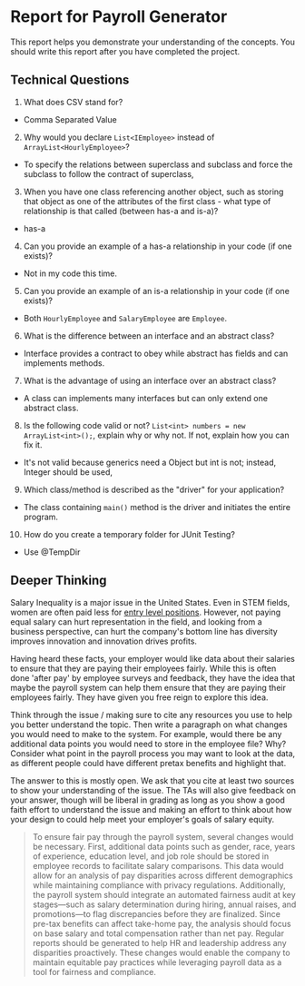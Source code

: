 # Report for Payroll Generator

This report helps you demonstrate your understanding of the concepts. You should write this report after you have completed the project. 

## Technical Questions

1. What does CSV stand for? 
   
- Comma Separated Value

2. Why would you declare `List<IEmployee>` instead of `ArrayList<HourlyEmployee>`?

- To specify the relations between superclass and subclass and force the subclass to follow the contract of superclass,
3. When you have one class referencing another object, such as storing that object as one of the attributes of the first class - what type of relationship is that called (between has-a and is-a)?

- has-a

4. Can you provide an example of a has-a relationship in your code (if one exists)?

- Not in my code this time.

5. Can you provide an example of an is-a relationship in your code (if one exists)?

- Both `HourlyEmployee` and `SalaryEmployee` are `Employee`.

6. What is the difference between an interface and an abstract class?

- Interface provides a contract to obey while abstract has fields and can implements methods.

7. What is the advantage of using an interface over an abstract class?

- A class can implements many interfaces but can only extend one abstract class.

8. Is the following code valid or not? `List<int> numbers = new ArrayList<int>();`, explain why or why not. If not, explain how you can fix it. 

- It's not valid because generics need a Object but int is not; instead, Integer should be used,

9. Which class/method is described as the "driver" for your application? 

- The class containing `main()` method is the driver and initiates the entire program.

10. How do you create a temporary folder for JUnit Testing? 

- Use @TempDir



## Deeper Thinking 

Salary Inequality is a major issue in the United States. Even in STEM fields, women are often paid less for [entry level positions](https://www.gsb.stanford.edu/insights/whats-behind-pay-gap-stem-jobs). However, not paying equal salary can hurt representation in the field, and looking from a business perspective, can hurt the company's bottom line has diversity improves innovation and innovation drives profits. 

Having heard these facts, your employer would like data about their salaries to ensure that they are paying their employees fairly. While this is often done 'after pay' by employee surveys and feedback, they have the idea that maybe the payroll system can help them ensure that they are paying their employees fairly. They have given you free reign to explore this idea.

Think through the issue / making sure to cite any resources you use to help you better understand the topic. Then write a paragraph on what changes you would need to make to the system. For example, would there be any additional data points you would need to store in the employee file? Why? Consider what point in the payroll process you may want to look at the data, as different people could have different pretax benefits and highlight that. 

The answer to this is mostly open. We ask that you cite at least two sources to show your understanding of the issue. The TAs will also give feedback on your answer, though will be liberal in grading as long as you show a good faith effort to understand the issue and making an effort to think about how your design to could help meet your employer's goals of salary equity. 

>To ensure fair pay through the payroll system, several changes would be necessary. First, additional data points such as gender, race, years of experience, education level, and job role should be stored in employee records to facilitate salary comparisons. This data would allow for an analysis of pay disparities across different demographics while maintaining compliance with privacy regulations. Additionally, the payroll system should integrate an automated fairness audit at key stages—such as salary determination during hiring, annual raises, and promotions—to flag discrepancies before they are finalized. Since pre-tax benefits can affect take-home pay, the analysis should focus on base salary and total compensation rather than net pay. Regular reports should be generated to help HR and leadership address any disparities proactively. These changes would enable the company to maintain equitable pay practices while leveraging payroll data as a tool for fairness and compliance.